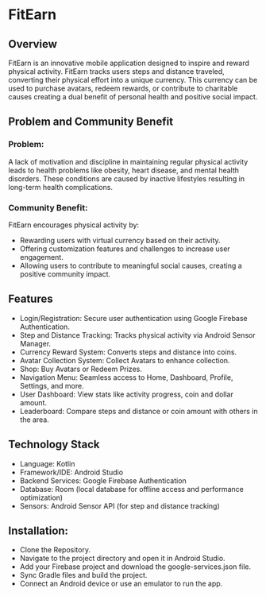 # FitEarn

## Overview
FitEarn is an innovative mobile application designed to inspire and reward physical activity. FitEarn tracks users steps and distance traveled, 
converting their physical effort into a unique currency. This currency can be used to purchase avatars, redeem rewards, 
or contribute to charitable causes creating a dual benefit of personal health and positive social impact.

## Problem and Community Benefit

### Problem:
A lack of motivation and discipline in maintaining regular physical activity leads to health problems like obesity, 
heart disease, and mental health disorders. These conditions are caused by inactive lifestyles resulting in long-term health complications.

### Community Benefit:
FitEarn encourages physical activity by: 
* Rewarding users with virtual currency based on their activity. 
* Offering customization features and challenges to increase user engagement. 
* Allowing users to contribute to meaningful social causes, creating a positive community impact.

## Features
* Login/Registration: Secure user authentication using Google Firebase Authentication.
* Step and Distance Tracking: Tracks physical activity via Android Sensor Manager.
* Currency Reward System: Converts steps and distance into coins.
* Avatar Collection System: Collect Avatars to enhance collection.
* Shop: Buy Avatars or Redeem Prizes.
* Navigation Menu: Seamless access to Home, Dashboard, Profile, Settings, and more.
* User Dashboard: View stats like activity progress, coin and dollar amount.
* Leaderboard: Compare steps and distance or coin amount with others in the area.
  
## Technology Stack
* Language: Kotlin
* Framework/IDE: Android Studio
* Backend Services: Google Firebase Authentication
* Database: Room (local database for offline access and performance optimization)
* Sensors: Android Sensor API (for step and distance tracking)

## Installation:
* Clone the Repository.
* Navigate to the project directory and open it in Android Studio.
* Add your Firebase project and download the google-services.json file.
* Sync Gradle files and build the project.
* Connect an Android device or use an emulator to run the app.



